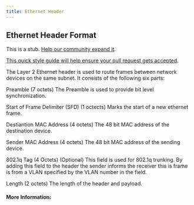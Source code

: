 ```yaml
---
title: Ethernet Header
---
```

## Ethernet Header Format

This is a stub. <a href='https://github.com/freecodecamp/guides/tree/master/src/pages/network-engineering/ethernet-header/index.md' target='_blank' rel='nofollow'>Help our community expand it</a>.

<a href='https://github.com/freecodecamp/guides/blob/master/README.md' target='_blank' rel='nofollow'>This quick style guide will help ensure your pull request gets accepted</a>.

The Layer 2 Ethernet header is used to route frames between network devices on the same subnet. It consists of the following six parts:

Preamble (7 octets)
    The Preamble is used to provide bit level synchronization.
    
Start of Frame Delimiter (SFD) (1 octects)
    Marks the start of a new ethernet frame.

Destiantion MAC Address (4 octets)
    The 48 bit MAC address of the destination device.
    
Sender MAC Address (4 octets)
    The 48 bit MAC address of the sending device.
    
802.1q Tag (4 Octets) (Optional)
    This field is used for 802.1q trunking. By adding this field to the header the sender informs the receiver this is frame is from a VLAN specified by the VLAN number in the field.
    
Length (2 octets)
    The length of the header and payload.
    
#### More Information:
<!-- Please add any articles you think might be helpful to read before writing the article -->


